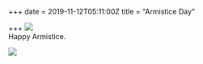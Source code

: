 +++
date = 2019-11-12T05:11:00Z
title = "Armistice Day"

+++
![](https://res.cloudinary.com/tobyblog/image/upload/v1573535755/img/B1F8A8E0-DA54-4B0B-BC10-FA26B3D2CFA8_poqpzv.jpg)  
Happy Armistice.

![](https://res.cloudinary.com/tobyblog/image/upload/v1573535773/img/517B8A4B-27BC-4DE2-AD9D-5A4DAA57955B_o1sovd.jpg)